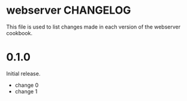 # webserver CHANGELOG

This file is used to list changes made in each version of the webserver cookbook.

# 0.1.0

Initial release.

- change 0
- change 1

